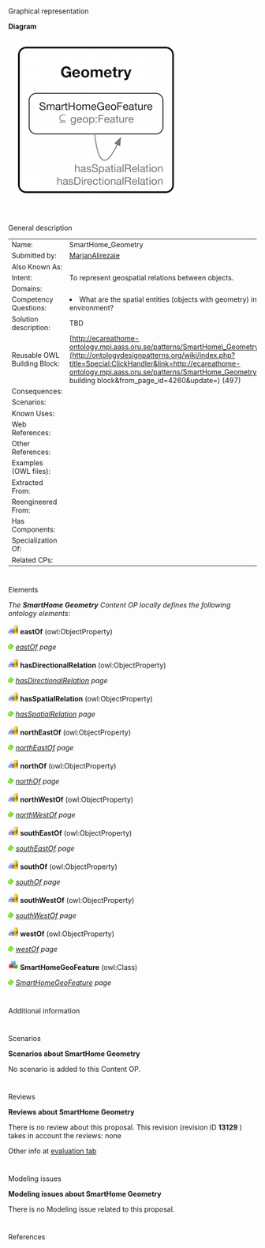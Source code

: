 # 

 Graphical representation



__Diagram__ 





[![Image:Geo.png](./20170124104710!Geo.png)](../Image/Geo.png.md "Image:Geo.png")





# 

 General description




|  |  |
| --- | --- |
|  Name:  |  SmartHome\_Geometry  |
|  Submitted by:  | [MarjanAlirezaie](../User/MarjanAlirezaie.md "User:MarjanAlirezaie")  |
|  Also Known As:  |  |
|  Intent:  |  To represent geospatial relations between objects.  |
|  Domains:  |  |
|  Competency Questions:  | <li>       What are the spatial entities (objects with geometry) in a smart home environment?      </li> |
|  Solution description:  |  TBD  |
|  Reusable OWL Building Block:  | [http://ecareathome-ontology.mpi.aass.oru.se/patterns/SmartHome\_Geometry.owl](http://ontologydesignpatterns.org/wiki/index.php?title=Special:ClickHandler&link=http://ecareathome-ontology.mpi.aass.oru.se/patterns/SmartHome_Geometry.owl&message=OWL building block&from_page_id=4260&update=)  (497)  |
|  Consequences:  |  |
|  Scenarios:  |  |
|  Known Uses:  |  |
|  Web References:  |  |
|  Other References:  |  |
|  Examples (OWL files):  |  |
|  Extracted From:  |  |
|  Reengineered From:  |  |
|  Has Components:  |  |
|  Specialization Of:  |  |
|  Related CPs:  |  |



  





# 

 Elements



_The
 __SmartHome Geometry__ 
 Content OP locally defines the following ontology elements:_ 





[![ObjectProperty](./20px-ObjectProperty.gif)](../Image/ObjectProperty.gif.md "ObjectProperty")
__eastOf__ 
 (owl:ObjectProperty)
 
[![](./11px-ArrowRight.gif)](../Image/ArrowRight.gif.md "ArrowRight.gif")
_[eastOf](./SmartHome_Geometry/eastOf.md "Submissions:SmartHome Geometry/eastOf") 
 page_ 



[![ObjectProperty](./20px-ObjectProperty.gif)](../Image/ObjectProperty.gif.md "ObjectProperty")
__hasDirectionalRelation__ 
 (owl:ObjectProperty)
 
[![](./11px-ArrowRight.gif)](../Image/ArrowRight.gif.md "ArrowRight.gif")
_[hasDirectionalRelation](./SmartHome_Geometry/hasDirectionalRelation.md "Submissions:SmartHome Geometry/hasDirectionalRelation") 
 page_ 



[![ObjectProperty](./20px-ObjectProperty.gif)](../Image/ObjectProperty.gif.md "ObjectProperty")
__hasSpatialRelation__ 
 (owl:ObjectProperty)
 
[![](./11px-ArrowRight.gif)](../Image/ArrowRight.gif.md "ArrowRight.gif")
_[hasSpatialRelation](./SmartHome_Geometry/hasSpatialRelation.md "Submissions:SmartHome Geometry/hasSpatialRelation") 
 page_ 



[![ObjectProperty](./20px-ObjectProperty.gif)](../Image/ObjectProperty.gif.md "ObjectProperty")
__northEastOf__ 
 (owl:ObjectProperty)
 
[![](./11px-ArrowRight.gif)](../Image/ArrowRight.gif.md "ArrowRight.gif")
_[northEastOf](./SmartHome_Geometry/northEastOf.md "Submissions:SmartHome Geometry/northEastOf") 
 page_ 



[![ObjectProperty](./20px-ObjectProperty.gif)](../Image/ObjectProperty.gif.md "ObjectProperty")
__northOf__ 
 (owl:ObjectProperty)
 
[![](./11px-ArrowRight.gif)](../Image/ArrowRight.gif.md "ArrowRight.gif")
_[northOf](./SmartHome_Geometry/northOf.md "Submissions:SmartHome Geometry/northOf") 
 page_ 



[![ObjectProperty](./20px-ObjectProperty.gif)](../Image/ObjectProperty.gif.md "ObjectProperty")
__northWestOf__ 
 (owl:ObjectProperty)
 
[![](./11px-ArrowRight.gif)](../Image/ArrowRight.gif.md "ArrowRight.gif")
_[northWestOf](./SmartHome_Geometry/northWestOf.md "Submissions:SmartHome Geometry/northWestOf") 
 page_ 



[![ObjectProperty](./20px-ObjectProperty.gif)](../Image/ObjectProperty.gif.md "ObjectProperty")
__southEastOf__ 
 (owl:ObjectProperty)
 
[![](./11px-ArrowRight.gif)](../Image/ArrowRight.gif.md "ArrowRight.gif")
_[southEastOf](./SmartHome_Geometry/southEastOf.md "Submissions:SmartHome Geometry/southEastOf") 
 page_ 



[![ObjectProperty](./20px-ObjectProperty.gif)](../Image/ObjectProperty.gif.md "ObjectProperty")
__southOf__ 
 (owl:ObjectProperty)
 
[![](./11px-ArrowRight.gif)](../Image/ArrowRight.gif.md "ArrowRight.gif")
_[southOf](./SmartHome_Geometry/southOf.md "Submissions:SmartHome Geometry/southOf") 
 page_ 



[![ObjectProperty](./20px-ObjectProperty.gif)](../Image/ObjectProperty.gif.md "ObjectProperty")
__southWestOf__ 
 (owl:ObjectProperty)
 
[![](./11px-ArrowRight.gif)](../Image/ArrowRight.gif.md "ArrowRight.gif")
_[southWestOf](./SmartHome_Geometry/southWestOf.md "Submissions:SmartHome Geometry/southWestOf") 
 page_ 



[![ObjectProperty](./20px-ObjectProperty.gif)](../Image/ObjectProperty.gif.md "ObjectProperty")
__westOf__ 
 (owl:ObjectProperty)
 
[![](./11px-ArrowRight.gif)](../Image/ArrowRight.gif.md "ArrowRight.gif")
_[westOf](./SmartHome_Geometry/westOf.md "Submissions:SmartHome Geometry/westOf") 
 page_ 



[![Class](./20px-Class.gif)](../Image/Class.gif.md "Class")
__SmartHomeGeoFeature__ 
 (owl:Class)
 
[![](./11px-ArrowRight.gif)](../Image/ArrowRight.gif.md "ArrowRight.gif")
_[SmartHomeGeoFeature](./SmartHome_Geometry/SmartHomeGeoFeature.md "Submissions:SmartHome Geometry/SmartHomeGeoFeature") 
 page_ 


# 

 Additional information



# 

 Scenarios




__Scenarios about SmartHome Geometry__ 


 No scenario is added to this Content OP.
 




# 

 Reviews




__Reviews about SmartHome Geometry__ 


 There is no review about this proposal.
This revision (revision ID
 __13129__ 
 ) takes in account the reviews: none
 



 Other info at
 [evaluation tab](http://ontologydesignpatterns.org/wiki/index.php?title=Submissions:SmartHome_Geometry&action=evaluation "http://ontologydesignpatterns.org/wiki/index.php?title=Submissions:SmartHome_Geometry&action=evaluation") 





  





# 

 Modeling issues




__Modeling issues about SmartHome Geometry__ 


 There is no Modeling issue related to this proposal.
 




  





# 

 References